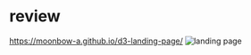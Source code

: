 # review
https://moonbow-a.github.io/d3-landing-page/
![landing page](https://user-images.githubusercontent.com/74331457/114157525-02378f00-9924-11eb-99b9-be9ec6c82b97.jpg)
